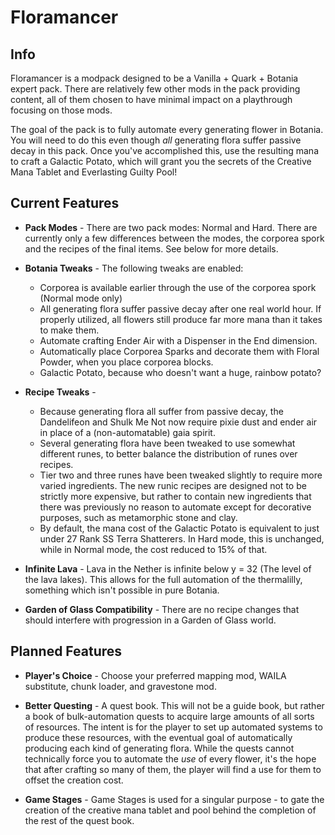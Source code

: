 # Floramancer

## Info

Floramancer is a modpack designed to be a Vanilla + Quark + Botania expert pack. There are relatively few other mods 
in the pack providing content, all of them chosen to have minimal impact on a playthrough focusing on those mods.

The goal of the pack is to fully automate every generating flower in Botania. You will need to do this even though 
*all* generating flora suffer passive decay in this pack. Once you've accomplished this, use the resulting mana to
craft a Galactic Potato, which will grant you the secrets of the Creative Mana Tablet and Everlasting Guilty Pool!


## Current Features

- **Pack Modes** - There are two pack modes: Normal and Hard. There are currently only a few differences between the
    modes, the corporea spork and the recipes of the final items. See below for more details.

- **Botania Tweaks** - The following tweaks are enabled:
	- Corporea is available earlier through the use of the corporea spork (Normal mode only)
    - All generating flora suffer passive decay after one real world hour. If properly utilized, all flowers still 
      produce far more mana than it takes to make them.
    - Automate crafting Ender Air with a Dispenser in the End dimension.
    - Automatically place Corporea Sparks and decorate them with Floral Powder, when you place corporea blocks.
    - Galactic Potato, because who doesn't want a huge, rainbow potato?
  
- **Recipe Tweaks** - 
	- Because generating flora all suffer from passive decay, the Dandelifeon and Shulk Me Not now require pixie dust
      and ender air in place of a (non-automatable) gaia spirit.
	- Several generating flora have been tweaked to use somewhat different runes, to better balance the distribution
	  of runes over recipes.
	- Tier two and three runes have been tweaked slightly to require more varied ingredients. The new runic recipes are
      designed not to be strictly more expensive, but rather to contain new ingredients that there was previously no
	  reason to automate except for decorative purposes, such as metamorphic stone and clay.
	- By default, the mana cost of the Galactic Potato is equivalent to just under 27 Rank SS Terra Shatterers. In Hard
	  mode, this is unchanged, while in Normal mode, the cost reduced to 15% of that.

- **Infinite Lava** - Lava in the Nether is infinite below y = 32 (The level of the lava lakes). This allows for the 
    full automation of the thermalilly, something which isn't possible in pure Botania.
    
- **Garden of Glass Compatibility** - There are no recipe changes that should interfere with progression in a Garden of
    Glass world.


## Planned Features

- **Player's Choice** - Choose your preferred mapping mod, WAILA substitute, chunk loader, and gravestone mod.

- **Better Questing** - A quest book. This will not be a guide book, but rather a book of bulk-automation quests to 
    acquire large amounts of all sorts of resources. The intent is for the player to set up automated systems to produce
    these resources, with the eventual goal of automatically producing each kind of generating flora. While the quests 
    cannot technically force you to automate the *use* of every flower, it's the hope that after crafting so many of
    them, the player will find a use for them to offset the creation cost.

- **Game Stages** - Game Stages is used for a singular purpose - to gate the creation of the creative mana tablet and
    pool behind the completion of the rest of the quest book.
	
	
	
	
	